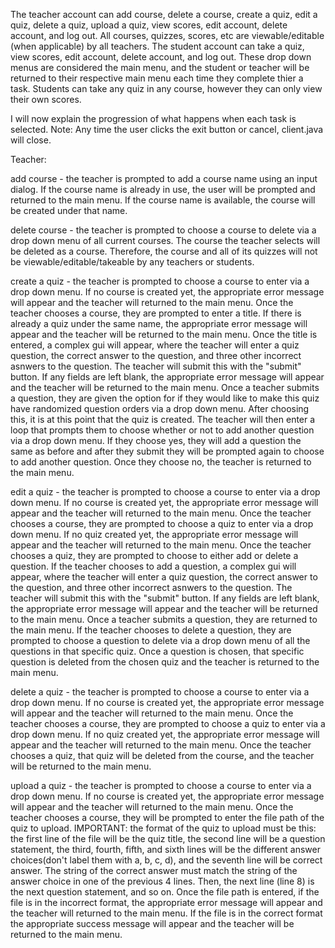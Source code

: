 The teacher account can add course, delete a course, create a quiz, edit a quiz, delete a quiz, upload a quiz, view scores, edit account, delete account, and log out. All courses, quizzes, scores, etc are viewable/editable (when applicable) by all teachers.
The student account can take a quiz, view scores, edit account, delete account, and log out.
These drop down menus are considered the main menu, and the student or teacher will be returned to their respective main menu each time they complete thier a task. Students can take any quiz in any course, however they can only view their own scores.

I will now explain the progression of what happens when each task is selected.
Note: Any time the user clicks the exit button or cancel, client.java will close.

Teacher:

add course - the teacher is prompted to add a course name using an input dialog. If the course name is already in use, the user will be prompted and returned to the main menu. If the course name is available, the course will be created under that name.

delete course - the teacher is prompted to choose a course to delete via a drop down menu of all current courses. The course the teacher selects will be deleted as a course. Therefore, the course and all of its quizzes will not be viewable/editable/takeable by any teachers or students.

create a quiz - the teacher is prompted to choose a course to enter via a drop down menu. If no course is created yet, the appropriate error message will appear and the teacher will returned to the main menu. Once the teacher chooses a course, they are prompted to enter a title. If there is already a quiz under the same name, the appropriate error message will appear and the teacher will be returned to the main menu. Once the title is entered, a complex gui will appear, where the teacher will enter a quiz question, the correct answer to the question, and three other incorrect asnwers to the question. The teacher will submit this with the "submit" button. If any fields are left blank, the appropriate error message will appear and the teacher will be returned to the main menu. Once a teacher submits a question, they are given the option for if they would like to make this quiz have randomized question orders via a drop
down menu. After choosing this, it is at this point that the quiz is created. The teacher will then enter a loop that prompts them to choose whether or not to add another question via a drop down menu. If they choose yes, they will add a question the same as before and after they submit they will be prompted again to choose to add another question. Once they choose no, the teacher is returned to the main menu.

edit a quiz - the teacher is prompted to choose a course to enter via a drop down menu. If no course is created yet, the appropriate error message will appear and the teacher will returned to the main menu. Once the teacher chooses a course, they are prompted to choose a quiz to enter via a drop down menu.
If no quiz created yet, the appropriate error message will appear and the teacher will returned to the main menu. Once the teacher chooses a quiz, they are prompted to choose to either add or delete a question. If the teacher chooses to add a question, a complex gui will appear, where the teacher will enter a quiz question, the correct answer to the question, and three other incorrect asnwers to the question. The teacher will submit this with the "submit" button. If any fields are left blank, the appropriate error message will appear and the teacher will be returned to the main menu. Once a teacher submits a question,
they are returned to the main menu. If the teacher chooses to delete a question, they are prompted to choose a question to delete via a drop down menu of all the questions in that specific quiz. Once a question is chosen, that specific question is deleted from the chosen quiz and the teacher is returned to the main menu.

delete a quiz - the teacher is prompted to choose a course to enter via a drop down menu. If no course is created yet, the appropriate error message will appear and the teacher will returned to the main menu. Once the teacher chooses a course, they are prompted to choose a quiz to enter via a drop down menu.
If no quiz created yet, the appropriate error message will appear and the teacher will returned to the main menu. Once the teacher chooses a quiz, that quiz will be deleted from the course, and the teacher will be returned to the main menu.

upload a quiz - the teacher is prompted to choose a course to enter via a drop down menu. If no course is created yet, the appropriate error message will appear and the teacher will returned to the main menu. Once the teacher chooses a course, they will be prompted to enter the file path of the quiz to upload. IMPORTANT: the format of the quiz to upload must be this: the first line of the file will be the quiz title, the second line will be a question statement, the third, fourth, fifth, and sixth lines will be the different answer choices(don't label them with a, b, c, d), and the seventh line will be correct answer. The string of the correct answer must match the string of the answer choice in one of the previous 4 lines. Then, the next line (line 8) is the next question statement, and so on. Once the file path is entered, if the file is in the incorrect format, the appropriate error message will appear and the
teacher will returned to the main menu. If the file is in the correct format the appropriate success message will appear and the teacher will be returned to the main menu.


